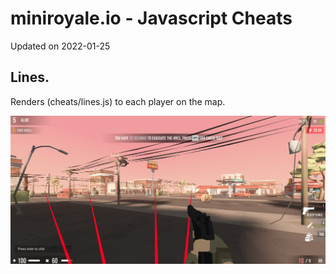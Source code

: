# miniroyale.io - Javascript Cheats
Updated on 2022-01-25

## Lines.
Renders (cheats/lines.js) to each player on the map.

![ESP Line](lines.png)
